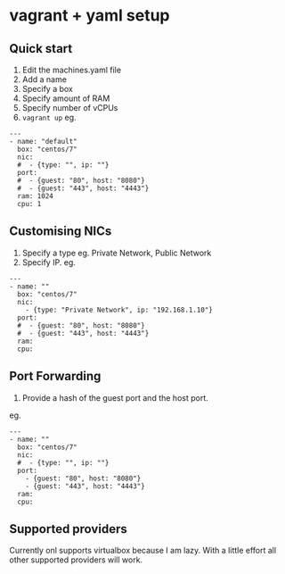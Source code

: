 # vagrant + yaml setup

## Quick start

1. Edit the machines.yaml file
  1. Add a name
  2. Specify a box
  3. Specify amount of RAM
  4. Specify number of vCPUs
  5. ```vagrant up```
eg.
```
---
- name: "default"
  box: "centos/7"
  nic:
  #  - {type: "", ip: ""}
  port:
  #  - {guest: "80", host: "8080"}
  #  - {guest: "443", host: "4443"}
  ram: 1024
  cpu: 1
```
## Customising NICs

1. Specify a type eg. Private Network, Public Network
  1. Specify IP.
eg.
```
---
- name: ""
  box: "centos/7"
  nic:
    - {type: "Private Network", ip: "192.168.1.10"}
  port:
  #  - {guest: "80", host: "8080"}
  #  - {guest: "443", host: "4443"}
  ram:  
  cpu:
```

## Port Forwarding

1. Provide a hash of the guest port and the host port.

eg.
```
---
- name: ""
  box: "centos/7"
  nic:
  #  - {type: "", ip: ""}
  port:
    - {guest: "80", host: "8080"}
    - {guest: "443", host: "4443"}
  ram:  
  cpu:
```


## Supported providers

Currently onl supports virtualbox because I am lazy. With a little effort all other supported providers will work.
